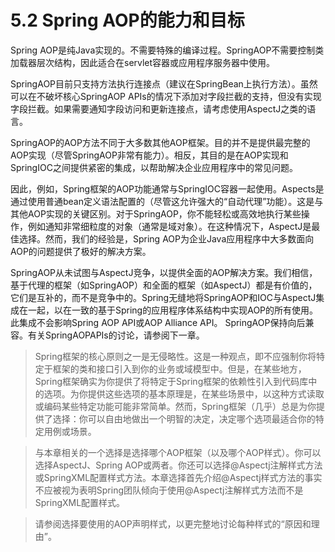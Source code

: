 # 5.2 Spring AOP的能力和目标

Spring AOP是纯Java实现的。不需要特殊的编译过程。SpringAOP不需要控制类加载器层次结构，因此适合在servlet容器或应用程序服务器中使用。

SpringAOP目前只支持方法执行连接点（建议在SpringBean上执行方法）。虽然可以在不破坏核心SpringAOP APIs的情况下添加对字段拦截的支持，但没有实现字段拦截。如果需要通知字段访问和更新连接点，请考虑使用AspectJ之类的语言。

SpringAOP的AOP方法不同于大多数其他AOP框架。目的并不是提供最完整的AOP实现（尽管SpringAOP非常有能力）。相反，其目的是在AOP实现和SpringIOC之间提供紧密的集成，以帮助解决企业应用程序中的常见问题。

因此，例如，Spring框架的AOP功能通常与SpringIOC容器一起使用。Aspects是通过使用普通bean定义语法配置的（尽管这允许强大的“自动代理”功能）。这是与其他AOP实现的关键区别。对于SpringAOP，你不能轻松或高效地执行某些操作，例如通知非常细粒度的对象（通常是域对象）。在这种情况下，AspectJ是最佳选择。然而，我们的经验是，Spring AOP为企业Java应用程序中大多数面向AOP的问题提供了极好的解决方案。

SpringAOP从未试图与AspectJ竞争，以提供全面的AOP解决方案。我们相信，基于代理的框架（如SpringAOP）和全面的框架（如AspectJ）都是有价值的，它们是互补的，而不是竞争中的。Spring无缝地将SpringAOP和IOC与AspectJ集成在一起，以在一致的基于Spring的应用程序体系结构中实现AOP的所有使用。此集成不会影响Spring AOP API或AOP Alliance API。 SpringAOP保持向后兼容。有关SpringAOPAPIs的讨论，请参阅下一章。

>Spring框架的核心原则之一是无侵略性。这是一种观点，即不应强制你将特定于框架的类和接口引入到你的业务或域模型中。但是，在某些地方，Spring框架确实为你提供了将特定于Spring框架的依赖性引入到代码库中的选项。为你提供这些选项的基本原理是，在某些场景中，以这种方式读取或编码某些特定功能可能非常简单。然而，Spring框架（几乎）总是为你提供了选择：你可以自由地做出一个明智的决定，决定哪个选项最适合你的特定用例或场景。

>与本章相关的一个选择是选择哪个AOP框架（以及哪个AOP样式）。你可以选择AspectJ、Spring AOP或两者。你还可以选择@Aspectj注解样式方法或SpringXML配置样式方法。本章选择首先介绍@Aspectj样式方法的事实不应被视为表明Spring团队倾向于使用@Aspectj注解样式方法而不是SpringXML配置样式。

>请参阅选择要使用的AOP声明样式，以更完整地讨论每种样式的“原因和理由”。